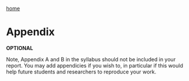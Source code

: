 ---
---

[home](home.html)

# Appendix

**OPTIONAL**

Note, Appendix A and B in the syllabus should not be included in your report. You may add appendicies if you wish to, in particular if this would help future students and researchers to reproduce your work.
